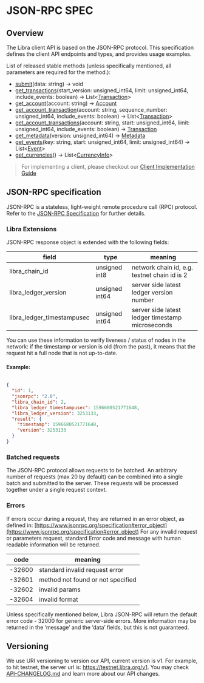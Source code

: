 # JSON-RPC SPEC

## Overview

The Libra client API is based on the JSON-RPC protocol. This specification defines the client API endpoints and types, and provides usage examples.

List of released stable methods (unless specifically mentioned, all parameters are required for the method.):

* [submit](docs/method_submit.md)(data: string) -> void
* [get_transactions](docs/method_get_transactions.md)(start_version: unsigned_int64, limit: unsigned_int64, include_events: boolean) -> List<[Transaction](docs/type_transaction.md)>
* [get_account](docs/method_get_account.md)(account: string) -> [Account](docs/type_account.md)
* [get_account_transaction](docs/method_get_account_transaction.md)(account: string, sequence_number: unsigned_int64, include_events: boolean) -> List<[Transaction](docs/type_transaction.md)>
* [get_account_transactions](docs/method_get_account_transactions.md)(account: string, start: unsigned_int64, limit: unsigned_int64, include_events: boolean) -> [Transaction](docs/type_transaction.md)
* [get_metadata](docs/method_get_metadata.md)(version: unsigned_int64) -> [Metadata](docs/type_metadata.md)
* [get_events](docs/method_get_events.md)(key: string, start: unsigned_int64, limit: unsigned_int64) -> List<[Event](docs/type_event.md)>
* [get_currencies](docs/method_get_currencies.md)() -> List<[CurrencyInfo](docs/type_currency_info.md)>


> For implementing a client, please checkout our [Client Implementation Guide](docs/client_implementation_guide.md)


## JSON-RPC specification

JSON-RPC is a stateless, light-weight remote procedure call (RPC) protocol. Refer to the [JSON-RPC Specification](https://www.jsonrpc.org/specification) for further details.

### Libra Extensions

JSON-RPC response object is extended with the following fields:

| field                      | type           | meaning                                      |
|----------------------------|----------------|----------------------------------------------|
| libra_chain_id             | unsigned int8  | network chain id, e.g. testnet chain id is 2 |
| libra_ledger_version       | unsigned int64 | server side latest ledger version number     |
| libra_ledger_timestampusec | unsigned int64 | server side latest ledger timestamp microseconds |

You can use these information to verify liveness / status of nodes in the network: if the timestamp or version is old (from the past), it means that the request hit a full node that is not up-to-date.


#### Example:

``` json

{
  "id": 1,
  "jsonrpc": "2.0",
  "libra_chain_id": 2,
  "libra_ledger_timestampusec": 1596680521771648,
  "libra_ledger_version": 3253133,
  "result": {
    "timestamp": 1596680521771648,
    "version": 3253133
  }
}

```

### Batched requests

The JSON-RPC protocol allows requests to be batched. An arbitrary number of requests (max 20 by default) can be combined into a single batch and submitted to the server. These requests will be processed together under a single request context.


### Errors

If errors occur during a request, they are returned in an error object, as defined in: [https://www.jsonrpc.org/specification#error_object](https://www.jsonrpc.org/specification#error_object)
For any invalid request or parameters request, standard Error code and message with human readable information will be returned.

| code   | meaning                                 |
|--------|-----------------------------------------|
| -32600 | standard invalid request error          |
| -32601 | method not found or not specified       |
| -32602 | invalid params                          |
| -32604 | invalid format                          |

Unless specifically mentioned below, Libra JSON-RPC will return the default error code - 32000 for generic server-side errors. More information may be returned in the ‘message’ and the ‘data’ fields, but this is not guaranteed.

## Versioning

We use URI versioning to version our API, current version is v1.
For example, to hit testnet, the server url is: https://testnet.libra.org/v1.
You may check [API-CHANGELOG.md](API-CHANGELOG.md) and learn more about our API changes.
